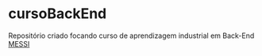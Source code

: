 # cursoBackEnd
Repositório criado focando curso de aprendizagem industrial em Back-End
<a href ="https://www.cnnbrasil.com.br/wp-content/uploads/sites/12/2023/02/image-5.png?w=876&h=484&crop=1">MESSI</a>
